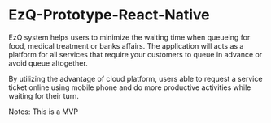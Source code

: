 # EzQ-Prototype-React-Native

EzQ system helps users to minimize the waiting time when queueing for food, medical treatment or banks affairs. The application will acts as a platform for all services that require your customers to queue in advance or avoid queue altogether.

By utilizing the advantage of cloud platform, users able to request a service ticket online using mobile phone and do more productive activities while waiting for their turn.

Notes: This is a MVP
